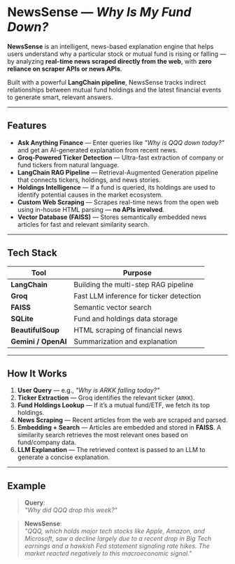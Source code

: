 # NewsSense — *Why Is My Fund Down?*

**NewsSense** is an intelligent, news-based explanation engine that helps users understand why a particular stock or mutual fund is rising or falling — by analyzing **real-time news scraped directly from the web**, with **zero reliance on scraper APIs or news APIs**.

Built with a powerful **LangChain pipeline**, NewsSense tracks indirect relationships between mutual fund holdings and the latest financial events to generate smart, relevant answers.

---

## Features

-  **Ask Anything Finance** — Enter queries like _"Why is QQQ down today?"_ and get an AI-generated explanation from recent news.
-  **Groq-Powered Ticker Detection** — Ultra-fast extraction of company or fund tickers from natural language.
-  **LangChain RAG Pipeline** — Retrieval-Augmented Generation pipeline that connects tickers, holdings, and news stories.
-  **Holdings Intelligence** — If a fund is queried, its holdings are used to identify potential causes in the market ecosystem.
-  **Custom Web Scraping** — Scrapes real-time news from the open web using in-house HTML parsing — **no APIs involved**.
-  **Vector Database (FAISS)** — Stores semantically embedded news articles for fast and relevant similarity search.

---

## Tech Stack

| Tool         | Purpose                                 |
|--------------|------------------------------------------|
| **LangChain** | Building the multi-step RAG pipeline    |
| **Groq**      | Fast LLM inference for ticker detection |
| **FAISS**     | Semantic vector search                  |
| **SQLite**    | Fund and holdings data storage          |
| **BeautifulSoup** | HTML scraping of financial news     |
| **Gemini / OpenAI** | Summarization and explanation     |

---

## How It Works

1. **User Query** — e.g., _"Why is ARKK falling today?"_
2. **Ticker Extraction** — Groq identifies the relevant ticker (`ARKK`).
3. **Fund Holdings Lookup** — If it’s a mutual fund/ETF, we fetch its top holdings.
4. **News Scraping** — Recent articles from the web are scraped and parsed.
5. **Embedding + Search** — Articles are embedded and stored in **FAISS**. A similarity search retrieves the most relevant ones based on fund/company data.
6. **LLM Explanation** — The retrieved context is passed to an LLM to generate a concise explanation.

---

## Example

> **Query**:  
> _"Why did QQQ drop this week?"_

> **NewsSense**:  
> _"QQQ, which holds major tech stocks like Apple, Amazon, and Microsoft, saw a decline largely due to a recent drop in Big Tech earnings and a hawkish Fed statement signaling rate hikes. The market reacted negatively to this macroeconomic signal."_
